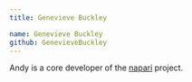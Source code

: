 ```yaml
---
title: Genevieve Buckley

name: Genevieve Buckley
github: GenevieveBuckley
---
```


Andy is a core developer of the [napari](/software/napari) project.

